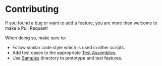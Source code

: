 ﻿# Contributing

If you found a bug or want to add a feature, you are more than welcome to make a Pull Request!

When doing so, make sure to:

- Follow similar code style which is used in other scripts.
- Add test cases to the appropriate [Test Assemblies](../Packages/com.chark.scriptable-scenes/Tests).
- Use [Samples](../Packages/com.chark.scriptable-scenes/Samples) directory to prototype and test features.
